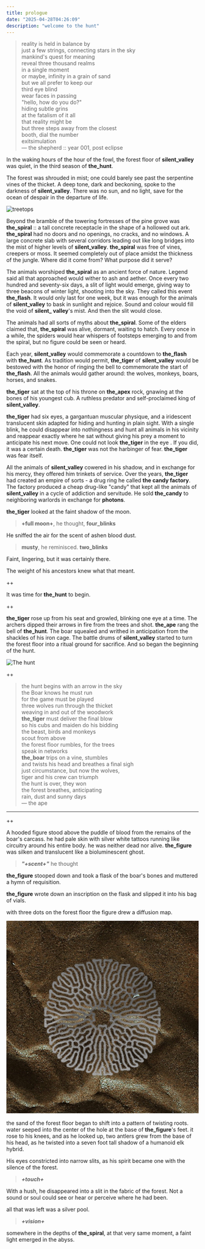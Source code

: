 ```yaml
---
title: prologue
date: "2025-04-28T04:26:09"
description: "welcome to the hunt"
---
```


> reality is held in balance by \
> just a few strings, connecting stars in the sky \
> mankind's quest for meaning \
> reveal three thousand realms \
> in a single moment \
> or maybe, infinity in a grain of sand \
> but we all prefer to keep our \
> third eye blind \
> wear faces in passing \
> "hello, how do you do?" \
> hiding subtle grins \
> at the fatalism of it all \
> that reality might be \
> but three steps away from the closest \
> booth, dial the number \
> exitsimulation \
> — the shepherd :: year 001, post eclipse



In the waking hours of the hour of the fowl, the forest floor of **silent_valley** was quiet, in the third season of **the_hunt**. 

The forest was shrouded in mist; one could barely see past the serpentine vines of the thicket. A deep tone, dark and beckoning, spoke to the darkness of **silent_valley**. There was no sun, and no light, save for the ocean of despair in the departure of life.


![treetops](./treetops.png)



Beyond the bramble of the towering fortresses of the pine grove was **the_spiral** :: a tall concrete receptacle in the shape of a hollowed out ark. **the_spiral** had no doors and no openings, no cracks, and no windows. A large concrete slab with several corridors leading out like long bridges into the mist of higher levels of **silent_valley**. **the_spiral** was free of vines, creepers or moss. It seemed completely out of place amidst the thickness of the jungle. Where did it come from? What purpose did it serve?

The animals worshiped **the_spiral** as an ancient force of nature. Legend said all that approached would wither to ash and aether. Once every two hundred and seventy-six days, a slit of light would emerge, giving way to three beacons of winter light, shooting into the sky. They called this event **the_flash**. It would only last for one week, but it was enough for the animals of **silent_valley** to bask in sunlight and rejoice. Sound and colour would fill the void of **silent_ valley**'s mist. And then the slit would close. 



The animals had all sorts of myths about **the_spiral**. Some of the elders claimed that, **the_spiral** was alive, dormant, waiting to hatch. Every once in a while, the spiders would hear whispers of footsteps emerging to and from the spiral, but no figure could be seen or heard.



Each year, **silent_valley** would commemorate a countdown to **the_flash** with **the_hunt**. As tradition would permit, **the_tiger** of **silent_valley** would be bestowed with the honor of ringing the bell to commemorate the start of **the_flash**. All the animals would gather around: the wolves, monkeys, boars, horses, and snakes.



****the_tiger**** sat at the top of his throne on **the_apex** rock, gnawing at the bones of his youngest cub. A ruthless predator and self-proclaimed king of **silent_valley**. 

**the_tiger** had six eyes, a gargantuan muscular physique, and a iridescent translucent skin adapted for hiding and hunting in plain sight. With a single blink, he could disappear into nothingness and hunt all animals in his vicinity and reappear exactly where he sat without giving his prey a moment to anticipate his next move. One could not look **the_tiger** in the eye . If you did, it was a certain death. **the_tiger** was not the harbinger of fear. **the_tiger** was fear itself.



All the animals of **silent_valley** cowered in his shadow, and in exchange for his mercy, they offered him trinkets of service. Over the years, **the_tiger** had created an empire of sorts - a drug ring he called **the candy factory**. The factory produced a cheap drug-like "candy" that kept all the animals of **silent_valley** in a cycle of addiction and servitude. He sold **the_candy** to neighboring warlords in exchange for **photons**.



**the_tiger** looked at the faint shadow of the moon.

> **+full moon+**, he thought, **four_blinks**

He sniffed the air for the scent of ashen blood dust. 

> **musty**, he reminisced. **two_blinks**

Faint, lingering, but it was certainly there. 

The weight of his ancestors knew what that meant.

++

It was time for **the_hunt** to begin.

++

**the_tiger** rose up from his seat and growled, blinking one eye at a time. The archers dipped their arrows in fire from the trees and shot. **the_ape** rang the bell of **the_hunt**. The boar squealed and writhed in anticipation from the shackles of his iron cage. The battle drums of **silent_valley** started to turn the forest floor into a ritual ground for sacrifice. And so began the beginning of the hunt.

![The hunt](./the-hunt.png)

++

> the hunt begins with an arrow in the sky \
> the Boar knows he must run \
> for the game must be played \
> three wolves run through the thicket \
> weaving in and out of the woodwork \
> **the_tiger** must deliver the final blow \
> so his cubs and maiden do his bidding \
> the beast, birds and monkeys \
> scout from above \
> the forest floor rumbles, for the trees \
> speak in networks \
> **the_boar** trips on a vine, stumbles \
> and twists his head and breathes a final sigh \
> just circumstance, but now the wolves, \
> tiger and his crew can triumph \
> the hunt is over, they won \
> the forest breathes, anticipating \
> rain, dust and sunny days \
> — the ape

---

++

A hooded figure stood above the puddle of blood from the remains of the boar's carcass. he had pale skin with silver white tattoos running like circuitry around his entire body. he was neither dead nor alive. **the_figure** was silken and translucent like a bioluminescent ghost. 

>  ***"+scent+"*** he thought

**the_figure** stooped down and took a flask of the boar's bones and muttered a hymn of requisition.

**the_figure** wrote down an inscription on the flask and slipped it into his bag of vials. 

with three dots on the forest floor the figure drew a diffusion map. 

![diffusion](./diffusion.png/)

the sand of the forest floor began to shift into a pattern of twisting roots. water seeped into the center of the hole at the base of **the_figure**'s feet. it rose to his knees, and as he looked up, two antlers grew from the base of his head, as he twisted into a seven foot tall shadow of a humanoid elk hybrid. 

His eyes constricted into narrow slits, as his spirit became one with the silence of the forest.

> ***+touch+***

With a hush, he disappeared into a slit in the fabric of the forest. Not a sound or soul could see or hear or perceive where he had been.

all that was left was a silver pool.

> ***+vision+***

somewhere in the depths of **the_spiral**, at that very same moment, a faint light emerged in the abyss.
